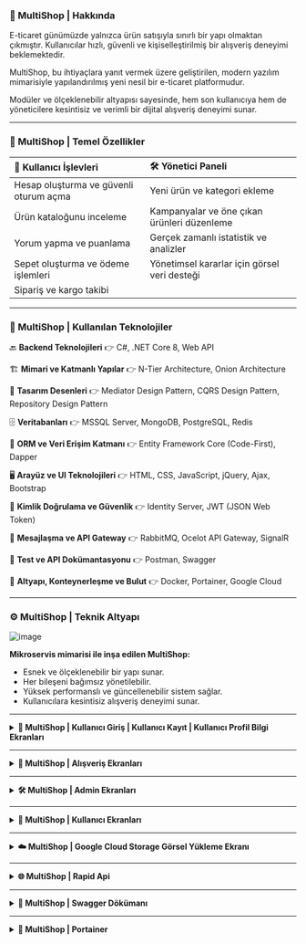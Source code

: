 ### 🛒 MultiShop | Hakkında

E-ticaret günümüzde yalnızca ürün satışıyla sınırlı bir yapı olmaktan çıkmıştır. Kullanıcılar hızlı, güvenli ve kişiselleştirilmiş bir alışveriş deneyimi beklemektedir.

MultiShop, bu ihtiyaçlara yanıt vermek üzere geliştirilen, modern yazılım mimarisiyle yapılandırılmış yeni nesil bir e-ticaret platformudur.

Modüler ve ölçeklenebilir altyapısı sayesinde, hem son kullanıcıya hem de yöneticilere kesintisiz ve verimli bir dijital alışveriş deneyimi sunar.

---

### 🎯 MultiShop | Temel Özellikler

| **👤 Kullanıcı İşlevleri**                                | **🛠️ Yönetici Paneli**                                      |
|:-----------------------------------------------------------|:-------------------------------------------------------------|
| Hesap oluşturma ve güvenli oturum açma                    | Yeni ürün ve kategori ekleme                                |
| Ürün kataloğunu inceleme                                  | Kampanyalar ve öne çıkan ürünleri düzenleme                 |
| Yorum yapma ve puanlama                                   | Gerçek zamanlı istatistik ve analizler                      |
| Sepet oluşturma ve ödeme işlemleri                        | Yönetimsel kararlar için görsel veri desteği                |
| Sipariş ve kargo takibi                                   |                                                              |

---

### 🚀 MultiShop | Kullanılan Teknolojiler

🔙 **Backend Teknolojileri** 👉 C#, .NET Core 8, Web API

🏗️ **Mimari ve Katmanlı Yapılar** 👉 N-Tier Architecture, Onion Architecture

🎨 **Tasarım Desenleri** 👉 Mediator Design Pattern, CQRS Design Pattern, Repository Design Pattern

🗄️ **Veritabanları** 👉 MSSQL Server, MongoDB, PostgreSQL, Redis

🔌 **ORM ve Veri Erişim Katmanı** 👉 Entity Framework Core (Code-First), Dapper

🖥️ **Arayüz ve UI Teknolojileri** 👉 HTML, CSS, JavaScript, jQuery, Ajax, Bootstrap

🔐 **Kimlik Doğrulama ve Güvenlik** 👉 Identity Server, JWT (JSON Web Token)

🧵 **Mesajlaşma ve API Gateway** 👉 RabbitMQ, Ocelot API Gateway, SignalR

🧪 **Test ve API Dokümantasyonu** 👉 Postman, Swagger

🐳 **Altyapı, Konteynerleşme ve Bulut** 👉 Docker, Portainer, Google Cloud

---

### ⚙️ MultiShop | Teknik Altyapı

![image](https://github.com/user-attachments/assets/db402f27-e8fb-4157-a739-fb69c52e0420)

**Mikroservis mimarisi ile inşa edilen MultiShop:**
- Esnek ve ölçeklenebilir bir yapı sunar. 
- Her bileşeni bağımsız yönetilebilir.  
- Yüksek performanslı ve güncellenebilir sistem sağlar.  
- Kullanıcılara kesintisiz alışveriş deneyimi sunar.

---

<details>
<summary><b>🔐 MultiShop | Kullanıcı Giriş | Kullanıcı Kayıt | Kullanıcı Profil Bilgi Ekranları</b></summary>

&nbsp;

![login_image](https://github.com/user-attachments/assets/83fdcaa9-8fed-4ac1-96b8-6c2ee9ee3244)

![register_image](https://github.com/user-attachments/assets/ab558fdb-9a38-4164-9c53-97972d652061)

![user_profile_image_2](https://github.com/user-attachments/assets/c1486033-fb54-4638-9515-cd31b27508d7)

</details>

---

<details>
<summary><b>🛒 MultiShop | Alışveriş Ekranları</b></summary>

&nbsp;

![home_page_image](https://github.com/user-attachments/assets/5461b779-0bf1-45d6-89a0-5659cc8d251f)

![product_detail_image](https://github.com/user-attachments/assets/3e3074e6-95ed-4621-9979-ba0d4667cd73)

![product_detail_image_3](https://github.com/user-attachments/assets/ec8a903d-7cb7-40ee-a49b-9e96385f50d2)

![basket_image](https://github.com/user-attachments/assets/f9d4b75d-aa2d-47ef-a0a9-106cc1736657)

![contact_image](https://github.com/user-attachments/assets/0086b1dc-5e37-44fa-aa49-6109894f4bec)

![order_image](https://github.com/user-attachments/assets/7e81afc3-688d-445f-9cbd-bd0089bc3a48)

![credit_card_1_image](https://github.com/user-attachments/assets/0794d62d-f981-402c-9ddd-482899d26ad3)

</details>

---

<details>
<summary><b>🛠️ MultiShop | Admin Ekranları</b></summary>

&nbsp;

![admin_about_image](https://github.com/user-attachments/assets/6c48d608-565b-4532-be9c-57cb6bd9d188)

![admin_category_image](https://github.com/user-attachments/assets/e9881682-8734-42bb-b1bb-a98b17a35ea8)

![admin_comment_image](https://github.com/user-attachments/assets/58f05da2-fd67-4766-a046-f8be42cdcf1e)

![admin_feature_image](https://github.com/user-attachments/assets/746e39df-a960-4536-a118-6fb3a2ece17a)

![offer_discount_image](https://github.com/user-attachments/assets/4a66af2b-9a95-44ae-87ea-07fdd6356e7e)

![admin_product_category_image](https://github.com/user-attachments/assets/dde3de6a-e15e-4406-8fc2-85ce11531f14)

![admin_product_contact_image](https://github.com/user-attachments/assets/c3949c4d-fe56-4d0e-b4dd-9f749677d561)

![admin_product_image](https://github.com/user-attachments/assets/0dd3ad6f-a359-4e77-9236-27ed00507889)

![admin_statistics_image](https://github.com/user-attachments/assets/97673fe3-3e8f-43de-9210-07e046061677)

![admin_user_address_image](https://github.com/user-attachments/assets/3f5653db-8f86-4db7-a50d-ffe4bccdf53d)

![admin_user_address_image_2](https://github.com/user-attachments/assets/16988d63-d3b1-4152-8e88-107d5ab9b809)

![admin_user_list_image](https://github.com/user-attachments/assets/39ce5f27-cf81-4e5f-b6ab-925ccb25119c)

![admin-cargo_list_image](https://github.com/user-attachments/assets/50764122-f98c-4f64-b19c-c6979f085e1f)

![admin-category_user_profile_image](https://github.com/user-attachments/assets/a607c9a0-4908-4c07-88bf-9ea069f87bbf)

![brand_image](https://github.com/user-attachments/assets/9a43d535-b8ce-4de8-ac08-0d923f14d30f)

![slider_image](https://github.com/user-attachments/assets/041ae850-ecdd-453d-af21-d11e0293f545)

![specal_offer_image](https://github.com/user-attachments/assets/9860886e-5024-460e-8340-50dbd593f24a)

</details>

---

<details>
<summary><b>👤 MultiShop | Kullanıcı Ekranları</b></summary>

&nbsp;

![user_order_list_image](https://github.com/user-attachments/assets/32f23f38-e198-4a94-81fa-ac7d8ecaa539)

![user_email_sendbox_image](https://github.com/user-attachments/assets/b0f16def-a2eb-46ad-87c7-ed27424d3b1f)

![user_email_inbox_image](https://github.com/user-attachments/assets/9a72071d-53cd-42d3-9981-616de8fcc6e7)

</details>

---

<details>
<summary><b>☁️ MultiShop | Google Cloud Storage Görsel Yükleme Ekranı</b></summary>

&nbsp;

![google_drive_storage_image](https://github.com/user-attachments/assets/768b3396-39d8-4f88-8f2a-4a2e1d591ea5)

</details>

---

<details>
<summary><b>🌐 MultiShop | Rapid Api</b></summary>

&nbsp;

**Kullanılan RapidApi'ler:**

- The Weather API
- Real-Time Finance Data
- Real-Time Product Search 

![rapid_api_exchange](https://github.com/user-attachments/assets/77420b72-0e0c-48b0-a99b-a83f0b974b7e)

![image](https://github.com/user-attachments/assets/44818f93-5ae1-46d4-ab5d-fb132a2a23d2)

</details>

---

<details>
<summary><b>🧾 MultiShop | Swagger Dökümanı</b></summary>

&nbsp;

📦 **Catalog**

![swagger_catalog_1](https://github.com/user-attachments/assets/238397d5-ba14-48c4-a815-a45d0526d9e3)

![swagger_catalog_2](https://github.com/user-attachments/assets/f93a4da2-f8b1-4dd5-b2f5-c5b2e748f2db)

![swagger_catalog_3](https://github.com/user-attachments/assets/00790eff-c1ff-4b93-9268-b18f31e0ca3b)

🎟️ **Discount**

![swagger_discount](https://github.com/user-attachments/assets/a4887a4b-9286-4d79-ba6e-6ca0e3884077)

📑 **Order**

![swagger_order](https://github.com/user-attachments/assets/b8026185-c686-4127-8e5d-362b5a593dbe)

🛒 **Basket**

![swagger_basket](https://github.com/user-attachments/assets/af2e722a-2233-4a5f-a7bc-7d0cf4a1ec25)

🚚 **Cargo**

![swagger_cargo](https://github.com/user-attachments/assets/19c6ba9a-c023-493a-aed3-7eff6ca38afa)

💬 **Comment**

![swagger_commet](https://github.com/user-attachments/assets/d0f10d00-8142-442a-8ecb-6fce3e304aad)

📩 **Message**

![swagger_message](https://github.com/user-attachments/assets/4d779261-1b6c-4a21-a640-4c5788e6fc93)

🖼️ **Image**

![swagger_images](https://github.com/user-attachments/assets/23c550cc-15b5-47f1-b092-12d4e87d522d)

💳 **Payment**

![swagger_payment](https://github.com/user-attachments/assets/a51e1668-a50f-4528-b15b-f11e76d5814a)

🐇 **RabbitMQ**

![swagger_rabbitmq](https://github.com/user-attachments/assets/1fd4e912-2cf0-4b38-8369-1f3a6a347ed2)

📡 **SignalR**

![swagger_signalr](https://github.com/user-attachments/assets/819b3175-511e-4d80-a4ba-7d50c7779a27)

</details>

---

<details>
<summary><b>🧭 MultiShop | Portainer</b></summary>

&nbsp;

![image](https://github.com/user-attachments/assets/6115f3e6-d908-4f36-9bef-ae5c4c7b79e3)

</details>
